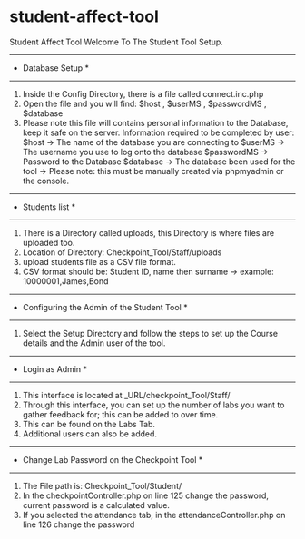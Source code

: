 # student-affect-tool
Student Affect Tool
Welcome To The Student Tool Setup.

***************************************************
* Database Setup                                  *
***************************************************

1) Inside the Config Directory, there is a file called connect.inc.php
2) Open the file and you will find: $host , $userMS ,  $passwordMS , $database
3) Please note this file will contains personal information to the Database, keep it safe on the server.
    Information required to be completed by user:
    $host -> The name of the database you are connecting to
    $userMS -> The username you use to log onto the database
    $passwordMS -> Password to the Database
    $database -> The database been used for the tool -> Please note: this must be manually created via phpmyadmin or the console.

***************************************************
* Students list                          *
***************************************************

1) There is a Directory called uploads, this Directory is where files are uploaded too.
2) Location of Directory: Checkpoint_Tool/Staff/uploads
3) upload students file as a CSV file format. 
4) CSV format should be: Student ID, name then surname -> example: 10000001,James,Bond
   
***************************************************
* Configuring the Admin of the Student Tool       *
***************************************************

1) Select the Setup Directory and follow the steps to set up the Course details and the Admin user of the tool.

***************************************************
* Login as Admin                                *
***************************************************

1) This interface is located at _URL/checkpoint_Tool/Staff/
2) Through this interface, you can set up the number of labs you want to gather feedback for; this can be added to over time.
4)  This can be found on the Labs Tab.
5)  Additional users can also be added.
  

***************************************************
* Change Lab Password on the Checkpoint Tool                  *
***************************************************

1) The File path is: Checkpoint_Tool/Student/
2) In the checkpointController.php on line 125 change the password, current password is a calculated value.
3) If you selected the attendance tab, in the attendanceController.php on line 126 change the password  

